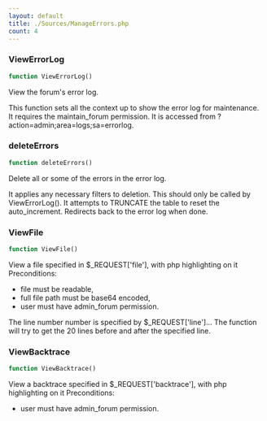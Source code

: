```yaml
---
layout: default
title: ./Sources/ManageErrors.php
count: 4
---
```


### ViewErrorLog

```php
function ViewErrorLog()
```
View the forum's error log.

This function sets all the context up to show the error log for maintenance.
It requires the maintain_forum permission.
It is accessed from ?action=admin;area=logs;sa=errorlog.

### deleteErrors

```php
function deleteErrors()
```
Delete all or some of the errors in the error log.

It applies any necessary filters to deletion.
This should only be called by ViewErrorLog().
It attempts to TRUNCATE the table to reset the auto_increment.
Redirects back to the error log when done.

### ViewFile

```php
function ViewFile()
```
View a file specified in $_REQUEST['file'], with php highlighting on it
Preconditions:
 - file must be readable,
 - full file path must be base64 encoded,
 - user must have admin_forum permission.

The line number number is specified by $_REQUEST['line']...
The function will try to get the 20 lines before and after the specified line.

### ViewBacktrace

```php
function ViewBacktrace()
```
View a backtrace specified in $_REQUEST['backtrace'], with php highlighting on it
Preconditions:
 - user must have admin_forum permission.



